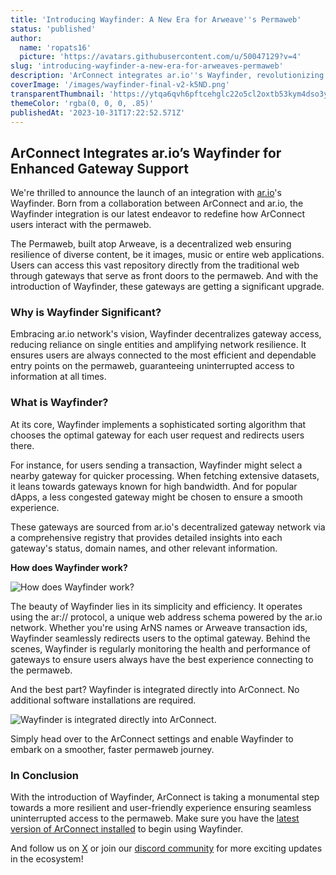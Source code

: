 ```yaml
---
title: 'Introducing Wayfinder: A New Era for Arweave''s Permaweb'
status: 'published'
author:
  name: 'ropats16'
  picture: 'https://avatars.githubusercontent.com/u/50047129?v=4'
slug: 'introducing-wayfinder-a-new-era-for-arweaves-permaweb'
description: 'ArConnect integrates ar.io''s Wayfinder, revolutionizing access to information on Arweave. This collaboration ensures optimal, uninterrupted user connectivity by intelligently selecting the best gateways based on user requests.'
coverImage: '/images/wayfinder-final-v2-k5ND.png'
transparentThumbnail: 'https://ytqa6qvh6pftcehglc22o5cl2oxtb53kym4dso3yz2pyvmf6igea.arweave.net/xOAPQqfzyzEQ5li1p3RL068w92rDODk7eM6firC-QYg'
themeColor: 'rgba(0, 0, 0, .85)'
publishedAt: '2023-10-31T17:22:52.571Z'
---
```


## ArConnect Integrates ar.io’s Wayfinder for Enhanced Gateway Support

We're thrilled to announce the launch of an integration with [ar.io](https://ar.io/)'s Wayfinder. Born from a collaboration between ArConnect and ar.io, the Wayfinder integration is our latest endeavor to redefine how ArConnect users interact with the permaweb.

The Permaweb, built atop Arweave, is a decentralized web ensuring resilience of diverse content, be it images, music or entire web applications. Users can access this vast repository directly from the traditional web through gateways that serve as front doors to the permaweb. And with the introduction of Wayfinder, these gateways are getting a significant upgrade.

### **Why is Wayfinder Significant?**

Embracing ar.io network's vision, Wayfinder decentralizes gateway access, reducing reliance on single entities and amplifying network resilience. It ensures users are always connected to the most efficient and dependable entry points on the permaweb, guaranteeing uninterrupted access to information at all times.

### **What is Wayfinder?**

At its core, Wayfinder implements a sophisticated sorting algorithm that chooses the optimal gateway for each user request and redirects users there.

For instance, for users sending a transaction, Wayfinder might select a nearby gateway for quicker processing. When fetching extensive datasets, it leans towards gateways known for high bandwidth. And for popular dApps, a less congested gateway might be chosen to ensure a smooth experience.

These gateways are sourced from ar.io's decentralized gateway network via a comprehensive registry that provides detailed insights into each gateway's status, domain names, and other relevant information.

**How does Wayfinder work?**

![How does Wayfinder work?](/images/wayfinder-how-I4ND.png)<br>

The beauty of Wayfinder lies in its simplicity and efficiency. It operates using the ar:// protocol, a unique web address schema powered by the ar.io network. Whether you're using ArNS names or Arweave transaction ids, Wayfinder seamlessly redirects users to the optimal gateway. Behind the scenes, Wayfinder is regularly monitoring the health and performance of gateways to ensure users always have the best experience connecting to the permaweb.

And the best part? Wayfinder is integrated directly into ArConnect. No additional software installations are required.

![Wayfinder is integrated directly into ArConnect.](/images/wayfinder-setting-cwNT.gif)<br>

Simply head over to the ArConnect settings and enable Wayfinder to embark on a smoother, faster permaweb journey.

### **In Conclusion**

With the introduction of Wayfinder, ArConnect is taking a monumental step towards a more resilient and user-friendly experience ensuring seamless uninterrupted access to the permaweb. Make sure you have the [latest version of ArConnect installed](https://www.arconnect.io/download?utm_source=Blog&utm_medium=Post&utm_campaign=Wayfinder+Announcement&utm_id=Wayfinder+Announcement) to begin using Wayfinder.

And follow us on [X](https://twitter.com/arconnectio) or join our [discord community](https://discord.gg/QRNsBk63) for more exciting updates in the ecosystem!

<br>

<br>

